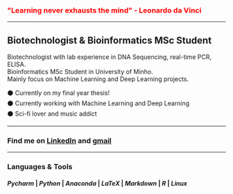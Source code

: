 ### <span style="color: red;">"Learning never exhausts the mind" - Leonardo da Vinci</span>

***

## Biotechnologist & Bioinformatics MSc Student

Biotechnologist with lab experience in DNA Sequencing, real-time PCR, ELISA.  
Bioinformatics MSc Student in University of Minho.  
Mainly focus on Machine Learning and Deep Learning projects.  

:black_circle: Currently on my final year thesis!  
:black_circle: Currently working with Machine Learning and Deep Learning  
:black_circle: Sci-fi lover and music addict  

***

### Find me on <a href="https://www.linkedin.com/in/josegracaduarte/">LinkedIn</a> and <a href="mailto:joseduartead@gmail.com">gmail</a>  

***

### Languages & Tools
#### *Pycharm* | *Python* | *Anaconda* | *LaTeX* | *Markdown* | *R* | *Linux*
